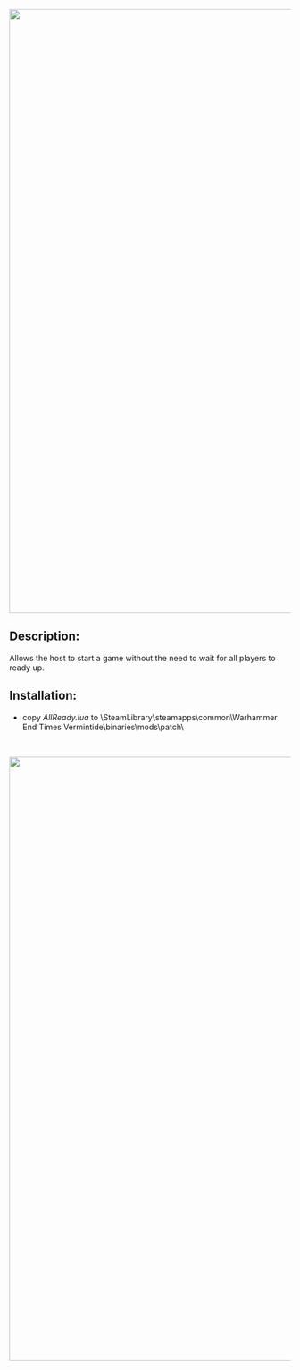 <p align="center">
  <img src="../../assets/banner-top.png" width="1080">
</p>

## Description:
Allows the host to start a game without the need to wait for all players to ready up.

## Installation:
- copy *AllReady.lua* to \SteamLibrary\steamapps\common\Warhammer End Times Vermintide\binaries\mods\patch\  

<br/>

<p align="center">
  <img src="../../assets/banner-buttom.png" width="1080">
</p>
